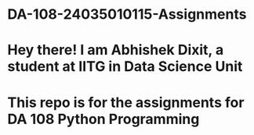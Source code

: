 # DA-108-24035010115-Assignments
# Hey there! I am Abhishek Dixit, a student at IITG in Data Science Unit
# This repo is for the assignments for DA 108 Python Programming

